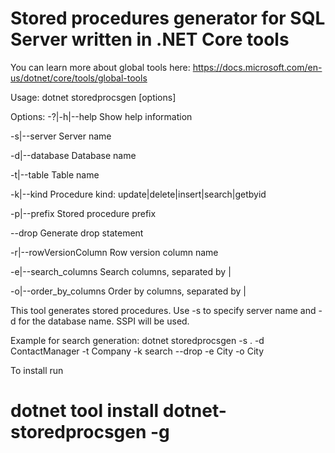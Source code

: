 # Stored procedures generator for SQL Server written in .NET Core tools
You can learn more about global tools here: 
https://docs.microsoft.com/en-us/dotnet/core/tools/global-tools

Usage: dotnet storedprocsgen [options]

Options:
  -?|-h|--help           Show help information

  -s|--server            Server name

  -d|--database          Database name

  -t|--table             Table name

  -k|--kind              Procedure kind: update|delete|insert|search|getbyid

  -p|--prefix            Stored procedure prefix

  --drop                 Generate drop statement

  -r|--rowVersionColumn  Row version column name

  -e|--search_columns    Search columns, separated by |

  -o|--order_by_columns  Order by columns, separated by |


This tool generates stored procedures.  Use -s to specify server name and -d for the database name.
 SSPI will be used.

Example for search generation:
 dotnet storedprocsgen  -s . -d ContactManager -t Company -k search --drop -e City -o City


To install run 
# dotnet tool install dotnet-storedprocsgen -g
